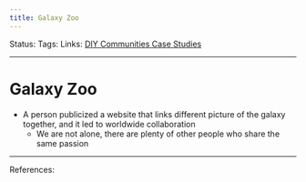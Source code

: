 ```yaml
---
title: Galaxy Zoo
---
```

Status:
Tags:
Links: [DIY Communities Case Studies](out/diy-communities-case-studies.md)
___
# Galaxy Zoo
- A person publicized a website that links different picture of the galaxy together, and it led to worldwide collaboration
	- We are not alone, there are plenty of other people who share the same passion
___
References: